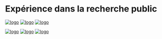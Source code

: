 # Expérience dans la recherche public

[![logo](images/logoOrchid.svg)](https://orcid.org/0000-0003-1088-1182)
[![logo](images/logoImpactstory.svg)](https://impactstory.org/u/0000-0003-1088-1182) [![logo](images/logoPublons.svg)](https://publons.com/author/1216543/adrien-Taudière#profile)

[![logo](images/logoRg.jpg)](https://www.researchgate.net/profile/Adrien_Taudière)
[![logo](images/logoGithub.svg)](https://github.com/adrienTaudière)
[![logo](images/logoDepsy.svg)](https://depsy.org/person/332218)

